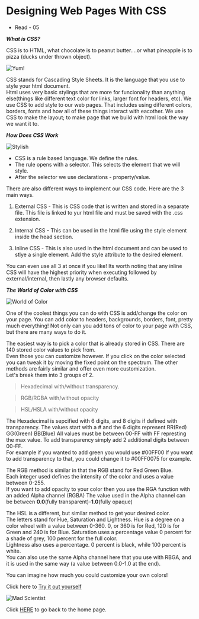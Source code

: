 # Designing Web Pages With CSS

- Read - 05

*__What is CSS?__*

CSS is to HTML, what chocolate is to peanut butter....or what pineapple is to pizza (ducks under thrown object).

![Yum!](https://img.buzzfeed.com/buzzfeed-static/static/2016-12/14/13/asset/buzzfeed-prod-fastlane01/sub-buzz-24232-1481739559-7.jpg)

CSS stands for Cascading Style Sheets.  It is the language that you use to style your html document.  
Html uses very basic stylings that are more for funcionality than anything else(things like different text color for links, larger font for headers, etc).
We use CSS to add style to our web pages.  That includes using different colors, borders, fonts and how all of these things interact with eacother.  We use CSS to make the layout; to make page that we build with html look the way we want it to.  

*__How Does CSS Work__*

![Stylish](https://userstyles.org/ui/images/stylish-logo-2-copy-2.svg)

- CSS is a rule based language.  We define the rules. 
- The rule opens with a selector. This selects the element that we will style.
- After the selector we use declarations - property/value.

There are also different ways to implement our CSS code.  Here are the 3 main ways.

1. External CSS - This is CSS code that is written and stored in a separate file.  This file is linked to yur html file and must be saved with the .css extension. 

2. Internal CSS - This can be used in the html file using the style element inside the head section.  

3. Inline CSS - This is also used in the html document and can be used to stlye a single element.  Add the style attribute to the desired element.  

You can even use all 3 at once if you like! Its worth noting that any inline CSS will have the highest priority when executing followed by external/internal, then lastly any browser defaults.  

*__The World of Color with CSS__*

![World of Color](https://encrypted-tbn0.gstatic.com/images?q=tbn:ANd9GcSJcLNYO3DKcbxALyxQTnRgz9XaSli2l32ehw&usqp=CAU)

One of the coolest things you can do with CSS is add/change the color on your page.  You can add color to headers, backgrounds, borders, font, pretty much everything!  Not only can you add tons of color to your page with CSS, but there are many ways to do it.

The easiest way is to pick a color that is already stored in CSS.  There are 140 stored color values to pick from.  
Even those you can customize however.  If you click on the color selected you can tweak it by moving the fixed point on the spectrum.  The other methods are fairly similar and offer even more customization.  
Let's break them into 3 groups of 2. 

> Hexadecimal with/without transparency. 

> RGB/RGBA with/without opacity

> HSL/HSLA with/without opacity

The Hexadecimal is sepcified with 6 digits, and 8 digits if defined with transparency.  The values start with a # and the 6 digits represent RR(Red) GG(Green) BB(Blue)
All values must be between 00-FF with FF represting the max value.  To add transparency simply add 2 additional digits between 00-FF.  
For example if you wanted to add green you would use #00FF00
If you want to add transparency to that, you could change it to #00FF0075 for example.  

The RGB method is similar in that the RGB stand for Red Green Blue.  
Each integer used defines the intensity of the color and uses a value between 0-255.  
If you want to add opacity to your color then you use the RGA function with an added Alpha channel (RGBA)
The value used in the Alpha channel can be between **0.0**(fully transparent)-**1.0**(fully opaque)


The HSL is a different, but similar method to get your desired color.  
The letters stand for Hue, Saturation and Lightness. 
Hue is a degree on a color wheel with a value between 0-360.  0, or 360 is for Red, 120 is for Green and 240 is for Blue. 
Saturation uses a percentage value 0 percent for a shade of grey, 100 percent for the full color.  
Lightness also uses a percentage.  0 percent is black, while 100 percent is white.  
You can also use the same Alpha channel here that you use with RBGA, and it is used in the same way (a value between 0.0-1.0 at the end).





You can imagine how much you could customize your own colors!  

Click here to [Try it out yourself](https://www.w3schools.com/cssref/css_colors_legal.asp)

![Mad Scientist](https://upload.wikimedia.org/wikipedia/commons/thumb/9/9b/Mad_scientist_transparent_background.svg/1200px-Mad_scientist_transparent_background.svg.png)

Click [HERE](README.md) to go back to the home page.





